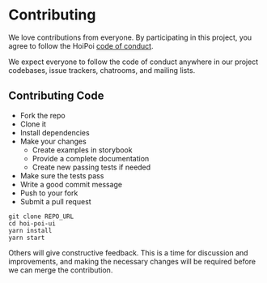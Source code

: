 # Contributing

We love contributions from everyone.
By participating in this project, you agree to follow the HoiPoi [code of conduct](/CODE_OF_CONDUCT.md).

  [code of conduct]: https://thoughtbot.com/open-source-code-of-conduct

We expect everyone to follow the code of conduct anywhere in our project codebases, issue trackers, chatrooms, and mailing lists.

## Contributing Code

- Fork the repo
- Clone it
- Install dependencies
- Make your changes
  - Create examples in storybook
  - Provide a complete documentation
  - Create new passing tests if needed
- Make sure the tests pass
- Write a good commit message
- Push to your fork
- Submit a pull request

```
git clone REPO_URL
cd hoi-poi-ui
yarn install
yarn start
```

Others will give constructive feedback. This is a time for discussion and improvements, and making the necessary changes will be required before we can merge the contribution.



